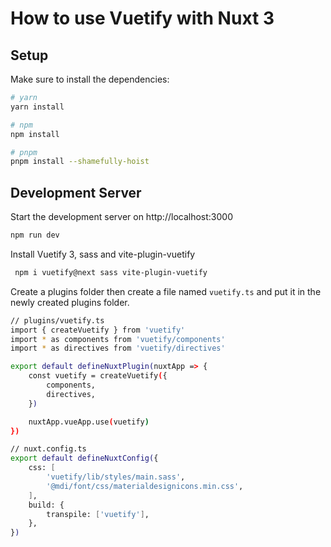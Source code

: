 # How to use Vuetify with Nuxt 3



## Setup

Make sure to install the dependencies:

```bash
# yarn
yarn install

# npm
npm install

# pnpm
pnpm install --shamefully-hoist
```

## Development Server

Start the development server on http://localhost:3000

```bash
npm run dev
```

Install Vuetify 3, sass and vite-plugin-vuetify

```bash
 npm i vuetify@next sass vite-plugin-vuetify
```

Create a plugins folder then create a file named 
```vuetify.ts``` and put it in the newly created plugins folder.

```bash
// plugins/vuetify.ts
import { createVuetify } from 'vuetify'
import * as components from 'vuetify/components'
import * as directives from 'vuetify/directives'

export default defineNuxtPlugin(nuxtApp => {
    const vuetify = createVuetify({
        components,
        directives,
    })

    nuxtApp.vueApp.use(vuetify)
})
```
```bash
// nuxt.config.ts
export default defineNuxtConfig({
    css: [
        'vuetify/lib/styles/main.sass',
        '@mdi/font/css/materialdesignicons.min.css',
    ],
    build: {
        transpile: ['vuetify'],
    },
})
```


